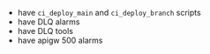 - have `ci_deploy_main` and `ci_deploy_branch` scripts
- have DLQ alarms
- have DLQ tools
- have apigw 500 alarms
